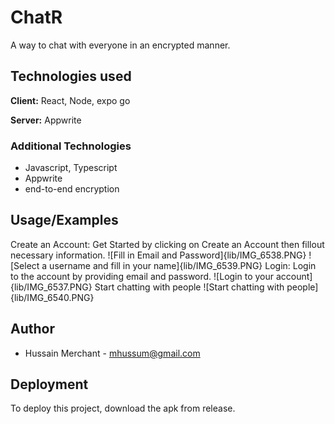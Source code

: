 
# ChatR

A way to chat with everyone in an encrypted manner. 

## Technologies used

**Client:** React, Node, expo go

**Server:** Appwrite

### Additional Technologies

- Javascript, Typescript
- Appwrite
- end-to-end encryption 



## Usage/Examples

Create an Account: Get Started by clicking on Create an Account then fillout necessary information.
![Fill in Email and Password]{lib/IMG_6538.PNG}
![Select a username and fill in your name]{lib/IMG_6539.PNG}
Login: Login to the account by providing email and password.
![Login to your account]{lib/IMG_6537.PNG}
Start chatting with people
![Start chatting with people]{lib/IMG_6540.PNG}

## Author

- Hussain Merchant - mhussum@gmail.com


## Deployment

To deploy this project, download the apk from release. 

